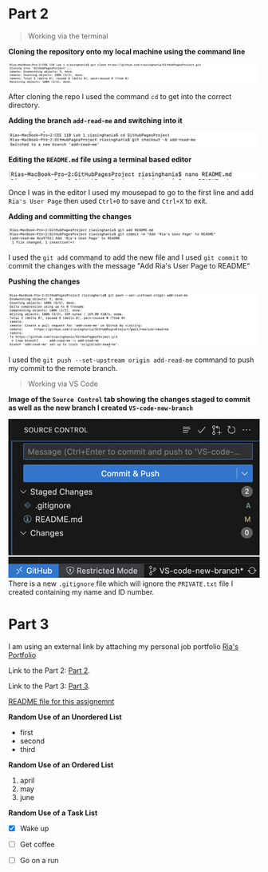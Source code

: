 # Part 2 

> Working via the terminal 

**Cloning the repository onto my local machine using the command line**

![Alt Text](Screenshots/Screen%20Shot%202025-04-02%20at%2012.35.10%20PM.png)

After cloning the repo I used the command `cd` to get into the correct directory. 

**Adding the branch `add-read-me` and switching into it**

![Alt Text](Screenshots/Screen%20Shot%202025-04-02%20at%2012.35.33%20PM.png)

**Editing the `README.md` file using a terminal based editor**

![Alt Text](Screenshots/Screen%20Shot%202025-04-02%20at%2012.35.53%20PM.png)

Once I was in the editor I used my mousepad to go to the first line and add `Ria's User Page` then used `Ctrl+0` to save and `Ctrl+X` to exit.

**Adding and committing the changes**

![Alt Text](Screenshots/Screen%20Shot%202025-04-02%20at%2012.36.12%20PM.png)

I used the `git add` command to add the new file and I used `git commit` to commit the changes with the message "Add Ria's User Page to README"

**Pushing the changes**

![Alt Text](Screenshots/Screen%20Shot%202025-04-02%20at%2012.36.19%20PM.png)

I used the `git push --set-upstream origin add-read-me` command to push my commit to the remote branch. 

> Working via VS Code

**Image of the `Source Control` tab showing the changes staged to commit as well as the new branch I created `VS-code-new-branch`**

![Alt Text](Screenshots/Screen%20Shot%202025-04-02%20at%2012.48.10%20PM.png)
![Alt Text](Screenshots/Screen%20Shot%202025-04-02%20at%2012.59.16%20PM.png)
There is a new `.gitignore` file which will ignore the `PRIVATE.txt` file I created containing my name and ID number. 

# Part 3

I am using an external link by attaching my personal job portfolio [Ria's Portfolio](https://riasinghania.github.io)

Link to the Part 2: [Part 2](#part-2).

Link to the Part 3: [Part 3](#part-3).

[README file for this assignemnt](README.md)

**Random Use of an Unordered List**
- first
- second
- third

**Random Use of an Ordered List**
1. april
2. may
3. june

**Random Use of a Task List**
- [x] Wake up
- [ ] Get coffee
- [ ] Go on a run

